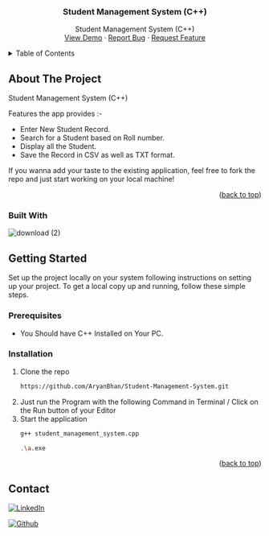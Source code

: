 
<!-- PROJECT LOGO -->

<br />
<div align="center">
  
  <a href="https://github.com/AryanBhan/Student-Management-System">
    

  </a>

  <h3 align="center">Student Management System (C++)</h3>

  <p align="center">
    Student Management System (C++)
    <br />
    <a href="https://drive.google.com/file/d/1YGo4XrOvms0Cvvp2sXN7_ytXmULr4Pu0/view?usp=sharing">View Demo</a>
    ·
    <a href="https://github.com/AryanBhan/Student-Management-System/issues">Report Bug</a>
    ·
    <a href="https://github.com/AryanBhan/Student-Management-System/issues">Request Feature</a>
  </p>
</div>



<!-- TABLE OF CONTENTS -->
<details>
  <summary>Table of Contents</summary>
  <ol>
    <li>
      <a href="#about-the-project">About The Project</a>
      <ul>
        <li><a href="#built-with">Built With</a></li>
      </ul>
    </li>
    <li>
      <a href="#getting-started">Getting Started</a>
      <ul>
        <li><a href="#prerequisites">Prerequisites</a></li>
        <li><a href="#installation">Installation</a></li>
      </ul>
    </li>
    <li><a href="#contact">Contact</a></li>
    <li><a href="#acknowledgments">Acknowledgments</a></li>
  </ol>
</details>



<!-- ABOUT THE PROJECT -->
## About The Project
Student Management System (C++)

Features the app provides :-

* Enter New Student Record.
* Search for a Student based on Roll number.
* Display all the Student.
* Save the Record in CSV as well as TXT format.

If you wanna add your taste to the existing application, feel free to fork the repo and just start working on your local machine!

<p align="right">(<a href="#readme-top">back to top</a>)</p>


### Built With

![download (2)](https://github.com/AryanBhan/Student-Management-System/assets/87280331/355931b3-c2bc-4acc-bd8d-dc8c588f2574)


<!-- GETTING STARTED -->
## Getting Started

Set up the project locally on your system following instructions on setting up your project.
To get a local copy up and running, follow these simple steps.


### Prerequisites

- You Should have C++ Installed on Your PC.

### Installation

1. Clone the repo
   ```sh
   https://github.com/AryanBhan/Student-Management-System.git
   ```
2. Just run the Program with the following Command in Terminal / Click on the Run button of your Editor 
3. Start the application
    ```sh
    g++ student_management_system.cpp
    ```
    ```sh
    .\a.exe
    ```

<p align="right">(<a href="#readme-top">back to top</a>)</p>

<!-- CONTACT -->
## Contact

[![LinkedIn](https://img.shields.io/badge/LinkedIn-blue?style=for-the-badge&logo=linkedin&link=https://www.linkedin.com/in/aryan-bhan-076766201/)](https://www.linkedin.com/in/aryan-bhan-076766201/)

[![Github](https://img.shields.io/badge/Github-black?style=for-the-badge&logo=github&link=https://github.com/AryanBhan)](https://github.com/AryanBhan)


